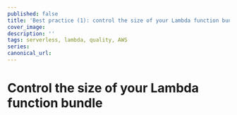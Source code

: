 ```yaml
---
published: false
title: 'Best practice (1): control the size of your Lambda function bundle'
cover_image:
description: ''
tags: serverless, lambda, quality, AWS
series:
canonical_url:
---
```


# Control the size of your Lambda function bundle
